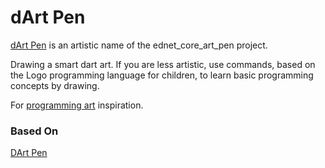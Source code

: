 # dArt Pen

[dArt Pen](http://goo.gl/OvQWwN)
is an artistic name of the ednet_core_art_pen project.

Drawing a smart dart art.
If you are less artistic, use commands, based on the Logo programming language
for children, to learn basic programming concepts by drawing.

For [programming art](http://urbanape.com/blog/2013/02/19/dunno-if-its-art-but-i-like-it/)
inspiration.


### Based On

[DArt Pen](https://github.com/dzenanr/art_pen)
